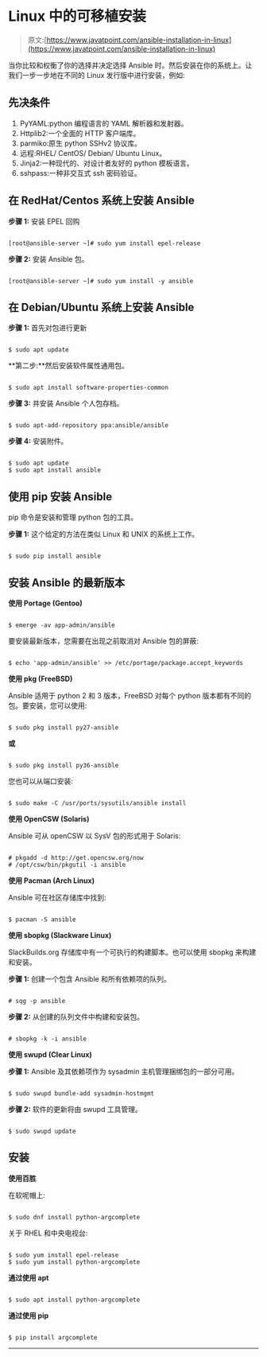 # Linux 中的可移植安装

> 原文:[https://www.javatpoint.com/ansible-installation-in-linux](https://www.javatpoint.com/ansible-installation-in-linux)

当你比较和权衡了你的选择并决定选择 Ansible 时。然后安装在你的系统上。让我们一步一步地在不同的 Linux 发行版中进行安装，例如:

## 先决条件

1.  PyYAML:python 编程语言的 YAML 解析器和发射器。
2.  Httplib2:一个全面的 HTTP 客户端库。
3.  parmiko:原生 python SSHv2 协议库。
4.  远程:RHEL/ CentOS/ Debian/ Ubuntu Linux。
5.  Jinja2:一种现代的、对设计者友好的 python 模板语言。
6.  sshpass:一种非交互式 ssh 密码验证。

## 在 RedHat/Centos 系统上安装 Ansible

**步骤 1:** 安装 EPEL 回购

```

[root@ansible-server ~]# sudo yum install epel-release

```

**步骤 2:** 安装 Ansible 包。

```

[root@ansible-server ~]# sudo yum install -y ansible

```

## 在 Debian/Ubuntu 系统上安装 Ansible

**步骤 1:** 首先对包进行更新

```

$ sudo apt update

```

**第二步:**然后安装软件属性通用包。

```

$ sudo apt install software-properties-common

```

**步骤 3:** 并安装 Ansible 个人包存档。

```

$ sudo apt-add-repository ppa:ansible/ansible

```

**步骤 4:** 安装附件。

```

$ sudo apt update
$ sudo apt install ansible

```

## 使用 pip 安装 Ansible

pip 命令是安装和管理 python 包的工具。

**步骤 1:** 这个给定的方法在类似 Linux 和 UNIX 的系统上工作。

```

$ sudo pip install ansible 

```

## 安装 Ansible 的最新版本

**使用 Portage (Gentoo)**

```

$ emerge -av app-admin/ansible

```

要安装最新版本，您需要在出现之前取消对 Ansible 包的屏蔽:

```

$ echo 'app-admin/ansible' >> /etc/portage/package.accept_keywords

```

**使用 pkg (FreeBSD)**

Ansible 适用于 python 2 和 3 版本，FreeBSD 对每个 python 版本都有不同的包。要安装，您可以使用:

```

$ sudo pkg install py27-ansible

```

**或**

```

$ sudo pkg install py36-ansible

```

您也可以从端口安装:

```

$ sudo make -C /usr/ports/sysutils/ansible install

```

**使用 OpenCSW (Solaris)**

Ansible 可从 openCSW 以 SysV 包的形式用于 Solaris:

```

# pkgadd -d http://get.opencsw.org/now
# /opt/csw/bin/pkgutil -i ansible

```

**使用 Pacman (Arch Linux)**

Ansible 可在社区存储库中找到:

```

$ pacman -S ansible

```

**使用 sbopkg (Slackware Linux)**

SlackBuilds.org 存储库中有一个可执行的构建脚本。也可以使用 sbopkg 来构建和安装。

**步骤 1:** 创建一个包含 Ansible 和所有依赖项的队列。

```

# sqg -p ansible

```

**步骤 2:** 从创建的队列文件中构建和安装包。

```

# sbopkg -k -i ansible

```

**使用 swupd (Clear Linux)**

**步骤 1:** Ansible 及其依赖项作为 sysadmin 主机管理捆绑包的一部分可用。

```

$ sudo swupd bundle-add sysadmin-hostmgmt

```

**步骤 2:** 软件的更新将由 swupd 工具管理。

```

$ sudo swupd update

```

## 安装

**使用百胜**

在软呢帽上:

```

$ sudo dnf install python-argcomplete

```

关于 RHEL 和中央电视台:

```

$ sudo yum install epel-release
$ sudo yum install python-argcomplete

```

**通过使用 apt**

```

$ sudo apt install python-argcomplete

```

**通过使用 pip**

```

$ pip install argcomplete

```

* * *